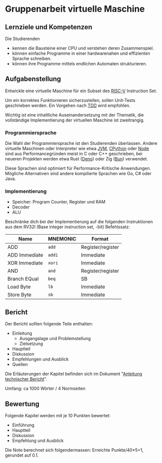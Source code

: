 # Gruppenarbeit virtuelle Maschine

## Lernziele und Kompetenzen

Die Studierenden

- kennen die Bausteine einer CPU und verstehen deren Zusammenspiel.
- können einfache Programme in einer hardwarenahen und effizienten Sprache schreiben.
- können ihre Programme mittels endlichen Automaten strukturieren.

## Aufgabenstellung

Entwickle eine virtuelle Maschine für ein Subset des [RISC-V](https://en.wikipedia.org/wiki/RISC-V)
Instruction Set.

Um ein korrektes Funktionieren sicherzustellen, sollen Unit-Tests geschrieben werden. Ein Vorgehen
nach [TDD](https://de.wikipedia.org/wiki/Testgetriebene_Entwicklung) wird empfohlen.

Wichtig ist eine inhaltliche Auseinandersetzung mit der Thematik, die vollständige Implementierung der virtuellen
Maschine ist zweitrangig.

### Programmiersprache

Die Wahl der Programmiersprache ist den Studierenden überlassen. Andere virtuelle Maschinen oder Interpreter wie
etwa [JVM](https://de.wikipedia.org/wiki/Java_Virtual_Machine), [CPython](https://en.wikipedia.org/wiki/CPython)
oder [Node](https://de.wikipedia.org/wiki/Node.js) sind aus Performancegründen meist in C oder C++ geschrieben, bei
neueren Projekten werden etwa Rust ([Deno](https://deno.com/)) oder Zig ([Bun](https://bun.sh/)) verwendet.

Diese Sprachen sind optimiert für Performance-Kritische Anwendungen. Mögliche Alternativen sind andere
kompilierte Sprachen wie Go, C# oder Java.

### Implementierung

- Speicher: Program Counter, Register und RAM
- Decoder
- ALU

Beschränke dich bei der Implementierung auf die folgenden Instruktionen aus dem RV32I (Base integer instruction set,
-bit) Befehlssatz:

| Name          | MNEMONIC | Format            |
|---------------|----------|-------------------|
| ADD           | `add`    | Register/register |
| ADD Immediate | `addi`   | Immediate         |
| XOR Immediate | `xori`   | Immediate         |
| AND           | `and`    | Register/register |
| Branch EQual  | `beq`    | SB                |
| Load Byte     | `lb`     | Immediate         |
| Store Byte    | `sb`     | Immediate         |

## Bericht

Der Bericht sollten folgende Teile enthalten:

- Einleitung
    - Ausgangslage und Problemstellung
    - Zielsetzung
- Hauptteil
- Diskussion
- Empfehlungen und Ausblick
- Quellen

Die Erläuterungen der Kapitel befinden sich im
Dokument "[Anleitung technischer Bericht](AnleitungTechnischerBericht.pdf)".

Umfang: ca 1000 Wörter / 4 Normseiten

## Bewertung

Folgende Kapitel werden mit je 10 Punkten bewertet:

- Einführung
- Hauptteil
- Diskussion
- Empfehlung und Ausblick

Die Note berechnet sich folgendermassen: Erreichte Punkte/40*5+1, gerundet auf 0.1.